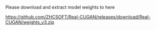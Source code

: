 Please download and extract model weights to here

https://github.com/ZHCSOFT/Real-CUGAN/releases/download/Real-CUGAN/weights_v3.zip
